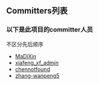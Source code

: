 ## Committers列表

### 以下是此项目的committer人员
不区分先后顺序

- [MaDiXin](https://gitee.com/MaDiXin)
- [xiafeng_xf_admin](https://gitee.com/xiafeng_xf_admin)
- [chennotfound](https://gitee.com/chennotfound)
- [zhang-wanpeng5](https://gitee.com/zhang-wanpeng5)